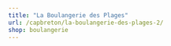 ```yaml
---
title: "La Boulangerie des Plages"
url: /capbreton/la-boulangerie-des-plages-2/
shop: boulangerie
---
```

